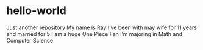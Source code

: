 # hello-world
Just another repository
My name is Ray
I’ve been with may wife for 11 years and married for 5
I am a huge One Piece Fan
I’m majoring in Math and Computer Science
